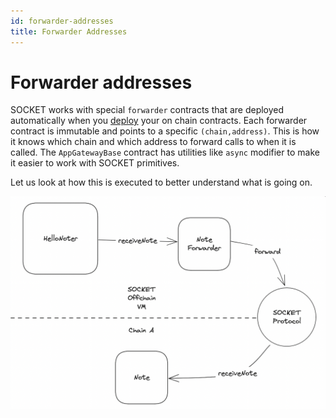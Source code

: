```yaml
---
id: forwarder-addresses
title: Forwarder Addresses
---
```


# Forwarder addresses

SOCKET works with special `forwarder` contracts that are deployed automatically when you [deploy](/deploy) your on chain contracts. Each forwarder contract is immutable and points to a specific `(chain,address)`. This is how it knows which chain and which address to forward calls to when it is called. The `AppGatewayBase` contract has utilities like `async` modifier to make it easier to work with SOCKET primitives.

Let us look at how this is executed to better understand what is going on.

![image.png](../static/img/write1.png)

<!-- TODO: Explain how to retrieve Forwarder addresses -->
